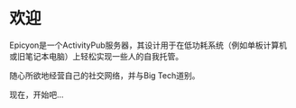 # 欢迎
Epicyon是一个ActivityPub服务器，其设计用于在低功耗系统（例如单板计算机或旧笔记本电脑）上轻松实现一些人的自我托管。

随心所欲地经营自己的社交网络，并与Big Tech道别。

现在，开始吧...
